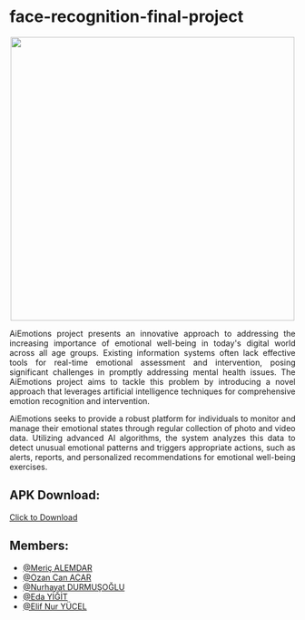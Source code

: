 # face-recognition-final-project


<p align="center">
  <img width="500" height="500" src="https://www.resimupload.org/images/2024/04/28/AiEmotions-Logo2-1.md.png">
</p>


<p align="justify">AiEmotions project presents an innovative approach to addressing the increasing importance of emotional well-being in today's digital world across all age groups. Existing information systems often lack effective tools for real-time emotional assessment and intervention, posing significant challenges in promptly addressing mental health issues. The AiEmotions project aims to tackle this problem by introducing a novel approach that leverages artificial intelligence techniques for comprehensive emotion recognition and intervention.</p>

<p align="justify">AiEmotions seeks to provide a robust platform for individuals to monitor and manage their emotional states through regular collection of photo and video data. Utilizing advanced AI algorithms, the system analyzes this data to detect unusual emotional patterns and triggers appropriate actions, such as alerts, reports, and personalized recommendations for emotional well-being exercises.</p>

## APK Download:
[Click to Download](https://drive.google.com/file/d/1OAtrFKFid6gL-IJom5SLsjWHD_VRxyFZ/view?usp=sharing)


## Members:
* [@Meriç ALEMDAR](https://github.com/alemdarwilson)
* [@Ozan Can ACAR](https://github.com/OzanCanAcarSoft)
* [@Nurhayat DURMUŞOĞLU](https://github.com/nurhayatdrmsglu)
* [@Eda YİĞİT](https://github.com/edayigit)
* [@Elif Nur YÜCEL](https://github.com/yucelfnur)

